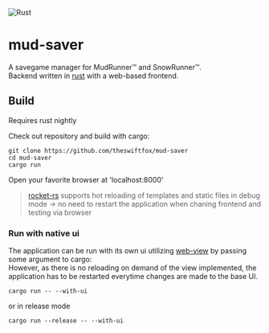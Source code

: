 ![Rust](https://github.com/theswiftfox/mud-saver/workflows/Rust/badge.svg?branch=develop)
# mud-saver

A savegame manager for MudRunner™ and SnowRunner™.  
Backend written in [rust](https://www.rust-lang.org/) with a web-based frontend.  

## Build  
Requires rust nightly  

Check out repository and build with cargo:  
```
git clone https://github.com/theswiftfox/mud-saver
cd mud-saver
cargo run
```
Open your favorite browser at 'localhost:8000'

> [rocket-rs](https://rocket.rs/) supports hot reloading of templates and static files in debug mode -> no need to restart the application when chaning frontend and testing via browser  

### Run with native ui
The application can be run with its own ui utilizing [web-view](https://github.com/Boscop/web-view) by passing some argument to cargo:  
However, as there is no reloading on demand of the view implemented, the application has to be restarted everytime changes are made to the base UI.  
```
cargo run -- --with-ui
```
or in release mode  
```
cargo run --release -- --with-ui
```

